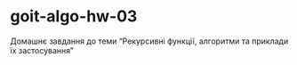 # goit-algo-hw-03
Домашнє завдання до теми “Рекурсивні функції, алгоритми та приклади їх застосування”
